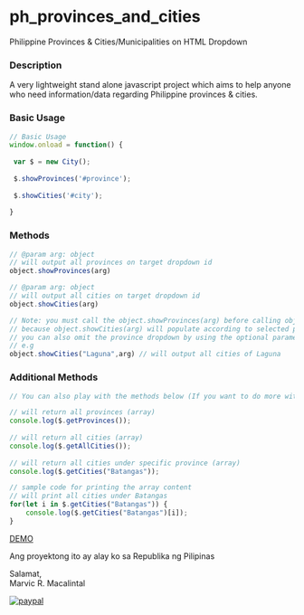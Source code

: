 # ph_provinces_and_cities
Philippine Provinces &amp; Cities/Municipalities on HTML Dropdown

### Description
A very lightweight stand alone javascript project which aims to help anyone who need information/data regarding Philippine provinces & cities. 

### Basic Usage
```javascript
// Basic Usage
window.onload = function() {
	
 var $ = new City();
 
 $.showProvinces('#province');
 
 $.showCities('#city');	
 
}
```
### Methods
```javascript
// @param arg: object
// will output all provinces on target dropdown id 
object.showProvinces(arg) 
```
```javascript
// @param arg: object
// will output all cities on target dropdown id 
object.showCities(arg) 

// Note: you must call the object.showProvinces(arg) before calling object.showCities(arg) 
// because object.showCities(arg) will populate according to selected province from province dropdown
// you can also omit the province dropdown by using the optional parameter of showCities 
// e.g 
object.showCities("Laguna",arg) // will output all cities of Laguna

```
### Additional Methods 
```javascript
// You can also play with the methods below (If you want to do more with the given data)

// will return all provinces (array)
console.log($.getProvinces());
	
// will return all cities (array)
console.log($.getAllCities());
	
// will return all cities under specific province (array)
console.log($.getCities("Batangas"));

// sample code for printing the array content
// will print all cities under Batangas
for(let i in $.getCities("Batangas")) {
	console.log($.getCities("Batangas")[i]);
}
```
[DEMO](https://www.marvicrm.com/scripts/ph_provinces_and_cities/demo.php)

Ang proyektong ito ay alay ko sa Republika ng Pilipinas

Salamat,<br>
Marvic R. Macalintal


[![paypal](https://www.paypalobjects.com/en_US/i/btn/btn_donateCC_LG.gif)](https://www.paypal.com/cgi-bin/webscr?cmd=_s-xclick&hosted_button_id=XM7R9M2J6BTF2)

